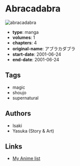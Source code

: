 # Abracadabra

![abracadabra](https://cdn.myanimelist.net/images/manga/1/41973.jpg)

-   **type**: manga
-   **volumes**: 1
-   **chapters**: 4
-   **original-name**: アブラカダブラ
-   **start-date**: 2001-06-24
-   **end-date**: 2001-06-24

## Tags

-   magic
-   shoujo
-   supernatural

## Authors

-   Isaki
-   Yasuka (Story & Art)

## Links

-   [My Anime list](https://myanimelist.net/manga/26113/Abracadabra)

